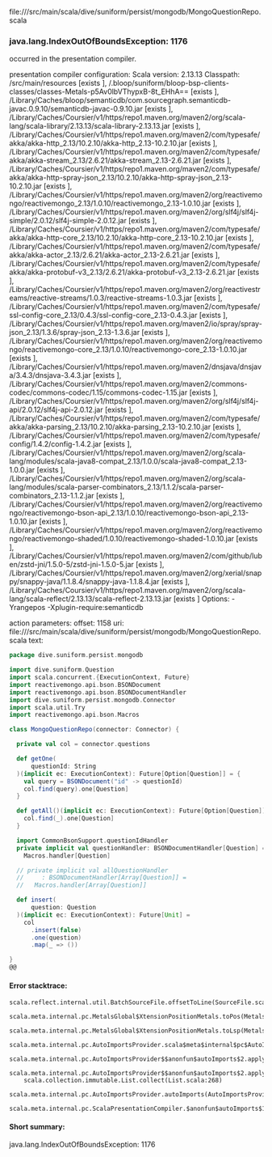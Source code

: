 file://<WORKSPACE>/src/main/scala/dive/suniform/persist/mongodb/MongoQuestionRepo.scala
### java.lang.IndexOutOfBoundsException: 1176

occurred in the presentation compiler.

presentation compiler configuration:
Scala version: 2.13.13
Classpath:
<WORKSPACE>/src/main/resources [exists ], <WORKSPACE>/.bloop/suniform/bloop-bsp-clients-classes/classes-Metals-p5Av0lbVThypxB-8t_EHhA== [exists ], <HOME>/Library/Caches/bloop/semanticdb/com.sourcegraph.semanticdb-javac.0.9.10/semanticdb-javac-0.9.10.jar [exists ], <HOME>/Library/Caches/Coursier/v1/https/repo1.maven.org/maven2/org/scala-lang/scala-library/2.13.13/scala-library-2.13.13.jar [exists ], <HOME>/Library/Caches/Coursier/v1/https/repo1.maven.org/maven2/com/typesafe/akka/akka-http_2.13/10.2.10/akka-http_2.13-10.2.10.jar [exists ], <HOME>/Library/Caches/Coursier/v1/https/repo1.maven.org/maven2/com/typesafe/akka/akka-stream_2.13/2.6.21/akka-stream_2.13-2.6.21.jar [exists ], <HOME>/Library/Caches/Coursier/v1/https/repo1.maven.org/maven2/com/typesafe/akka/akka-http-spray-json_2.13/10.2.10/akka-http-spray-json_2.13-10.2.10.jar [exists ], <HOME>/Library/Caches/Coursier/v1/https/repo1.maven.org/maven2/org/reactivemongo/reactivemongo_2.13/1.0.10/reactivemongo_2.13-1.0.10.jar [exists ], <HOME>/Library/Caches/Coursier/v1/https/repo1.maven.org/maven2/org/slf4j/slf4j-simple/2.0.12/slf4j-simple-2.0.12.jar [exists ], <HOME>/Library/Caches/Coursier/v1/https/repo1.maven.org/maven2/com/typesafe/akka/akka-http-core_2.13/10.2.10/akka-http-core_2.13-10.2.10.jar [exists ], <HOME>/Library/Caches/Coursier/v1/https/repo1.maven.org/maven2/com/typesafe/akka/akka-actor_2.13/2.6.21/akka-actor_2.13-2.6.21.jar [exists ], <HOME>/Library/Caches/Coursier/v1/https/repo1.maven.org/maven2/com/typesafe/akka/akka-protobuf-v3_2.13/2.6.21/akka-protobuf-v3_2.13-2.6.21.jar [exists ], <HOME>/Library/Caches/Coursier/v1/https/repo1.maven.org/maven2/org/reactivestreams/reactive-streams/1.0.3/reactive-streams-1.0.3.jar [exists ], <HOME>/Library/Caches/Coursier/v1/https/repo1.maven.org/maven2/com/typesafe/ssl-config-core_2.13/0.4.3/ssl-config-core_2.13-0.4.3.jar [exists ], <HOME>/Library/Caches/Coursier/v1/https/repo1.maven.org/maven2/io/spray/spray-json_2.13/1.3.6/spray-json_2.13-1.3.6.jar [exists ], <HOME>/Library/Caches/Coursier/v1/https/repo1.maven.org/maven2/org/reactivemongo/reactivemongo-core_2.13/1.0.10/reactivemongo-core_2.13-1.0.10.jar [exists ], <HOME>/Library/Caches/Coursier/v1/https/repo1.maven.org/maven2/dnsjava/dnsjava/3.4.3/dnsjava-3.4.3.jar [exists ], <HOME>/Library/Caches/Coursier/v1/https/repo1.maven.org/maven2/commons-codec/commons-codec/1.15/commons-codec-1.15.jar [exists ], <HOME>/Library/Caches/Coursier/v1/https/repo1.maven.org/maven2/org/slf4j/slf4j-api/2.0.12/slf4j-api-2.0.12.jar [exists ], <HOME>/Library/Caches/Coursier/v1/https/repo1.maven.org/maven2/com/typesafe/akka/akka-parsing_2.13/10.2.10/akka-parsing_2.13-10.2.10.jar [exists ], <HOME>/Library/Caches/Coursier/v1/https/repo1.maven.org/maven2/com/typesafe/config/1.4.2/config-1.4.2.jar [exists ], <HOME>/Library/Caches/Coursier/v1/https/repo1.maven.org/maven2/org/scala-lang/modules/scala-java8-compat_2.13/1.0.0/scala-java8-compat_2.13-1.0.0.jar [exists ], <HOME>/Library/Caches/Coursier/v1/https/repo1.maven.org/maven2/org/scala-lang/modules/scala-parser-combinators_2.13/1.1.2/scala-parser-combinators_2.13-1.1.2.jar [exists ], <HOME>/Library/Caches/Coursier/v1/https/repo1.maven.org/maven2/org/reactivemongo/reactivemongo-bson-api_2.13/1.0.10/reactivemongo-bson-api_2.13-1.0.10.jar [exists ], <HOME>/Library/Caches/Coursier/v1/https/repo1.maven.org/maven2/org/reactivemongo/reactivemongo-shaded/1.0.10/reactivemongo-shaded-1.0.10.jar [exists ], <HOME>/Library/Caches/Coursier/v1/https/repo1.maven.org/maven2/com/github/luben/zstd-jni/1.5.0-5/zstd-jni-1.5.0-5.jar [exists ], <HOME>/Library/Caches/Coursier/v1/https/repo1.maven.org/maven2/org/xerial/snappy/snappy-java/1.1.8.4/snappy-java-1.1.8.4.jar [exists ], <HOME>/Library/Caches/Coursier/v1/https/repo1.maven.org/maven2/org/scala-lang/scala-reflect/2.13.13/scala-reflect-2.13.13.jar [exists ]
Options:
-Yrangepos -Xplugin-require:semanticdb


action parameters:
offset: 1158
uri: file://<WORKSPACE>/src/main/scala/dive/suniform/persist/mongodb/MongoQuestionRepo.scala
text:
```scala
package dive.suniform.persist.mongodb

import dive.suniform.Question
import scala.concurrent.{ExecutionContext, Future}
import reactivemongo.api.bson.BSONDocument
import reactivemongo.api.bson.BSONDocumentHandler
import dive.suniform.persist.mongodb.Connector
import scala.util.Try
import reactivemongo.api.bson.Macros

class MongoQuestionRepo(connector: Connector) {

  private val col = connector.questions

  def getOne(
      questionId: String
  )(implicit ec: ExecutionContext): Future[Option[Question]] = {
    val query = BSONDocument("id" -> questionId)
    col.find(query).one[Question]
  }

  def getAll()(implicit ec: ExecutionContext): Future[Option[Question]] = {
    col.find(_).one[Question]
  }

  import CommonBsonSupport.questionIdHandler
  private implicit val questionHandler: BSONDocumentHandler[Question] =
    Macros.handler[Question]

  // private implicit val allQuestionHandler
  //     : BSONDocumentHandler[Array[Question]] =
  //   Macros.handler[Array[Question]]

  def insert(
      question: Question
  )(implicit ec: ExecutionContext): Future[Unit] =
    col
      .insert(false)
      .one(question)
      .map(_ => ())

}
@@

```



#### Error stacktrace:

```
scala.reflect.internal.util.BatchSourceFile.offsetToLine(SourceFile.scala:213)
	scala.meta.internal.pc.MetalsGlobal$XtensionPositionMetals.toPos(MetalsGlobal.scala:688)
	scala.meta.internal.pc.MetalsGlobal$XtensionPositionMetals.toLsp(MetalsGlobal.scala:701)
	scala.meta.internal.pc.AutoImportsProvider.scala$meta$internal$pc$AutoImportsProvider$$namePos$1(AutoImportsProvider.scala:53)
	scala.meta.internal.pc.AutoImportsProvider$$anonfun$autoImports$2.applyOrElse(AutoImportsProvider.scala:77)
	scala.meta.internal.pc.AutoImportsProvider$$anonfun$autoImports$2.applyOrElse(AutoImportsProvider.scala:58)
	scala.collection.immutable.List.collect(List.scala:268)
	scala.meta.internal.pc.AutoImportsProvider.autoImports(AutoImportsProvider.scala:58)
	scala.meta.internal.pc.ScalaPresentationCompiler.$anonfun$autoImports$1(ScalaPresentationCompiler.scala:282)
```
#### Short summary: 

java.lang.IndexOutOfBoundsException: 1176
